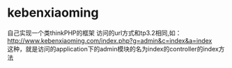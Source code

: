 # kebenxiaoming
自己实现一个类thinkPHP的框架
访问的url方式和tp3.2相同,如：</br>
http://www.kebenxiaoming.com/index.php?g=admin&c=index&a=index</br>
这种，就是访问的application下的admin模块的名为index的controller的index方法
